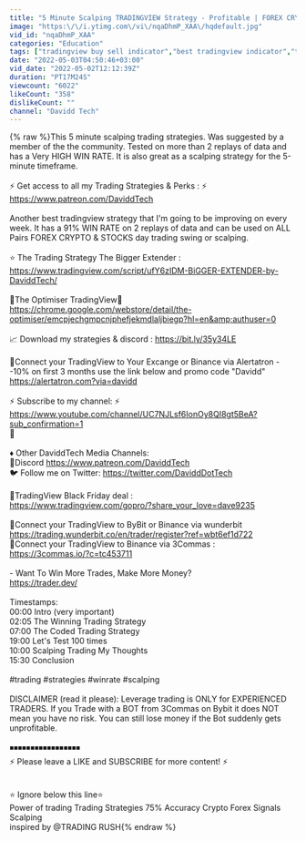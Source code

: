 ```yaml
---
title: "5 Minute Scalping TRADINGVIEW Strategy - Profitable | FOREX CRYPTO & STOCKS 91% WIN RATE"
image: "https:\/\/i.ytimg.com\/vi\/nqaDhmP_XAA\/hqdefault.jpg"
vid_id: "nqaDhmP_XAA"
categories: "Education"
tags: ["tradingview buy sell indicator","best tradingview indicator","tradingview"]
date: "2022-05-03T04:50:46+03:00"
vid_date: "2022-05-02T12:12:39Z"
duration: "PT17M24S"
viewcount: "6022"
likeCount: "358"
dislikeCount: ""
channel: "Davidd Tech"
---
```

{% raw %}This 5 minute scalping trading strategies. Was suggested by a member of the the community. Tested on more than 2 replays of data and has a Very HIGH WIN RATE. It is also great as a scalping strategy for the 5-minute timeframe.<br /><br /> ⚡  Get access to all my Trading Strategies  &amp; Perks : ⚡ <a rel="nofollow" target="blank" href="https://www.patreon.com/DaviddTech">https://www.patreon.com/DaviddTech</a><br /><br />Another best tradingview strategy that I'm going to be improving on every week. It has a 91% WIN RATE on 2 replays of data and can be used on ALL Pairs FOREX CRYPTO &amp; STOCKS day trading swing or scalping.<br /><br />⭐ The Trading Strategy The Bigger Extender :<br /><a rel="nofollow" target="blank" href="https://www.tradingview.com/script/ufY6zIDM-BiGGER-EXTENDER-by-DaviddTech/">https://www.tradingview.com/script/ufY6zIDM-BiGGER-EXTENDER-by-DaviddTech/</a><br /><br />🤖The Optimiser TradingView🤖<br /><a rel="nofollow" target="blank" href="https://chrome.google.com/webstore/detail/the-optimiser/emcpjechgmpcnjphefjekmdlaljbiegp?hl=en&amp;authuser=0">https://chrome.google.com/webstore/detail/the-optimiser/emcpjechgmpcnjphefjekmdlaljbiegp?hl=en&amp;authuser=0</a><br /><br />📈 Download my strategies &amp; discord : <a rel="nofollow" target="blank" href="https://bit.ly/35y34LE">https://bit.ly/35y34LE</a><br /><br />🔷Connect your TradingView to Your Excange or Binance via Alertatron -<br />-10% on first 3 months use the link below and promo code &quot;Davidd&quot; <br /><a rel="nofollow" target="blank" href="https://alertatron.com?via=davidd">https://alertatron.com?via=davidd</a><br /><br />⚡  Subscribe to my channel: ⚡ <a rel="nofollow" target="blank" href="https://www.youtube.com/channel/UC7NJLsf6IonOy8QI8gt5BeA?sub_confirmation=1">https://www.youtube.com/channel/UC7NJLsf6IonOy8QI8gt5BeA?sub_confirmation=1</a><br />🔷 <br /><br />♦️ Other DaviddTech Media Channels:<br />   💭Discord <a rel="nofollow" target="blank" href="https://www.patreon.com/DaviddTech">https://www.patreon.com/DaviddTech</a><br />   🐦 Follow me on Twitter: <a rel="nofollow" target="blank" href="https://twitter.com/DaviddDotTech">https://twitter.com/DaviddDotTech</a><br /><br />🔷TradingView Black Friday deal : <br /><a rel="nofollow" target="blank" href="https://www.tradingview.com/gopro/?share_your_love=dave9235">https://www.tradingview.com/gopro/?share_your_love=dave9235</a><br /><br />🔷Connect your TradingView to ByBit or Binance via wunderbit<br /> <a rel="nofollow" target="blank" href="https://trading.wunderbit.co/en/trader/register?ref=wbt6ef1d722">https://trading.wunderbit.co/en/trader/register?ref=wbt6ef1d722</a><br />🔷Connect your TradingView to  Binance via 3Commas : <br /> <a rel="nofollow" target="blank" href="https://3commas.io/?c=tc453711">https://3commas.io/?c=tc453711</a><br /><br />- Want To Win More Trades, Make More Money?<br /><a rel="nofollow" target="blank" href="https://trader.dev/">https://trader.dev/</a><br /><br />Timestamps:<br />00:00 Intro (very important)<br />02:05 The Winning Trading Strategy<br />07:00 The Coded Trading Strategy<br />19:00 Let's Test 100 times<br />10:00  Scalping Trading My Thoughts<br />15:30 Conclusion<br /><br />#trading #strategies #winrate #scalping<br /><br />DISCLAIMER (read it please): Leverage trading is ONLY for EXPERIENCED TRADERS. If you Trade with a BOT from 3Commas on Bybit it does NOT mean you have no risk. You can still lose money if the Bot suddenly gets unprofitable.<br /><br />◾◾◾◾◾◾◾◾◾◾◾◾◾◾◾◾◾<br />⚡ Please leave a LIKE and SUBSCRIBE for more content! ⚡<br /><br /><br />⭐ Ignore below this line⭐<br />Power of trading Trading Strategies 75% Accuracy Crypto Forex Signals Scalping<br />inspired by @TRADING RUSH{% endraw %}
